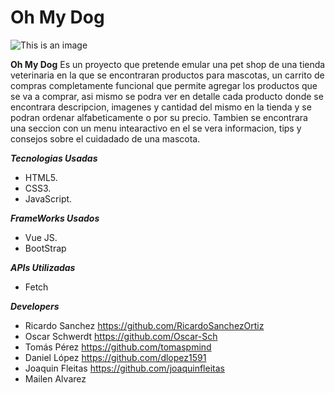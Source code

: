 # Oh My Dog 
![This is an image](https://i.ibb.co/tPPg80Y/logo-oh-my-dogs.jpg)

**Oh My Dog** Es un proyecto que pretende emular una pet shop de una tienda veterinaria en la que se encontraran productos para mascotas, un carrito de compras completamente funcional que permite agregar los productos que se va a comprar, asi mismo se podra ver en detalle cada producto donde se encontrara descripcion, imagenes y cantidad del mismo en la tienda y se podran ordenar alfabeticamente o por su precio. 
Tambien se encontrara una seccion con un menu intearactivo en el se vera informacion, tips y consejos sobre el cuidadado de una mascota.

***Tecnologias Usadas***
* HTML5.
* CSS3.
* JavaScript.

***FrameWorks Usados***
* Vue JS.
* BootStrap

***APIs Utilizadas***
* Fetch 

***Developers***
* Ricardo Sanchez https://github.com/RicardoSanchezOrtiz
* Oscar Schwerdt https://github.com/Oscar-Sch
* Tomás Pérez https://github.com/tomaspmind
* Daniel López https://github.com/dlopez1591
* Joaquin Fleitas https://github.com/joaquinfleitas
* Mailen Alvarez 